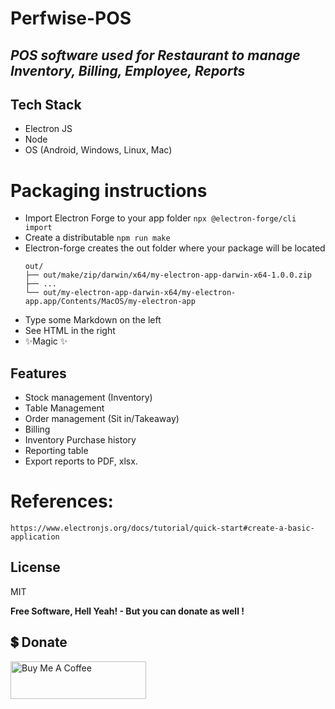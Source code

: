 # Perfwise-POS
## _POS software used for Restaurant to manage Inventory, Billing, Employee, Reports_

## Tech Stack
- Electron JS
- Node 
- OS (Android, Windows, Linux, Mac)

# Packaging instructions
- Import Electron Forge to your app folder
    ```npx @electron-forge/cli import```
- Create a distributable
    ```npm run make```
- Electron-forge creates the out folder where your package will be located
    ```// Example for MacOS
    out/
    ├── out/make/zip/darwin/x64/my-electron-app-darwin-x64-1.0.0.zip
    ├── ...
    └── out/my-electron-app-darwin-x64/my-electron-app.app/Contents/MacOS/my-electron-app

- Type some Markdown on the left
- See HTML in the right
- ✨Magic ✨

## Features

- Stock management (Inventory)
- Table Management
- Order management (Sit in/Takeaway)
- Billing
- Inventory Purchase history
- Reporting table 
- Export reports to PDF, xlsx.

# References:
`https://www.electronjs.org/docs/tutorial/quick-start#create-a-basic-application`
## License
MIT

**Free Software, Hell Yeah! - But you can donate as well !**

## 💲 Donate
<a href="https://www.buymeacoffee.com/rollno748" target="_blank"><img src="https://cdn.buymeacoffee.com/buttons/v2/default-green.png" alt="Buy Me A Coffee" style="height: 60px !important;width: 217px !important;" ></a>

